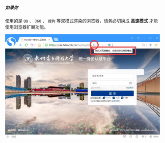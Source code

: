 ##### 如果你

使用的是 `QQ` 、 `360` 、 `搜狗` 等双模式渲染的浏览器，请务必切换成 **高速模式** 才能使用浏览器扩展功能。

![](../image/006Xmmmgly1g6r94l7bwuj30qeqag.jpg)
